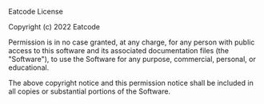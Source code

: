 Eatcode License

Copyright (c) 2022 Eatcode

Permission is in no case granted, at any charge, for any person with public access to 
this software and its associated documentation files (the "Software"), to use the Software
for any purpose, commercial, personal, or educational.

The above copyright notice and this permission notice shall be included in all
copies or substantial portions of the Software.
